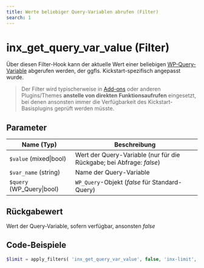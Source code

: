 ```yaml
---
title: Werte beliebiger Query-Variablen abrufen (Filter)
search: 1
---
```


# inx_get_query_var_value (Filter)

Über diesen Filter-Hook kann der aktuelle Wert einer beliebigen [WP-Query-Variable](https://developer.wordpress.org/reference/classes/wp_query/) abgerufen werden, der ggfls. Kickstart-spezifisch angepasst wurde.

> Der Filter wird typischerweise in [Add-ons](../add-ons.html) oder anderen Plugins/Themes **anstelle von direkten Funktionsaufrufen** eingesetzt, bei denen ansonsten immer die Verfügbarkeit des Kickstart-Basisplugins geprüft werden müsste.

## Parameter

| Name (Typ) | Beschreibung |
| ---------- | ------------ |
| `$value` (mixed\|bool) | Wert der Query-Variable (nur für die Rückgabe; bei Abfrage: *false*) |
| `$var_name` (string) | Name der Query-Variable |
| `$query` (WP_Query\|bool) | `WP_Query`-Objekt (*false* für Standard-Query) |

## Rückgabewert

Wert der Query-Variable, sofern verfügbar, ansonsten *false*

## Code-Beispiele

```php
$limit = apply_filters( 'inx_get_query_var_value', false, 'inx-limit', false );
```